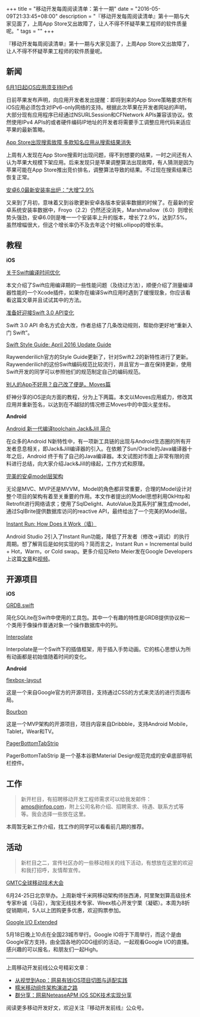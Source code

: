 +++
title = "移动开发每周阅读清单：第十一期"
date = "2016-05-09T21:33:45+08:00"
description = "『移动开发每周阅读清单』第十一期与大家见面了，上周App Store又出故障了，让人不得不怀疑苹果工程师的软件质量呢。"
tags = ""
+++

『移动开发每周阅读清单』第十一期与大家见面了，上周App Store又出故障了，让人不得不怀疑苹果工程师的软件质量呢。

## 新闻

[6月1日起iOS应用须支持IPv6](https://developer.apple.com/news/?id=05042016a)

日前苹果发布声明，向应用开发者发出提醒：即将到来的App Store策略要求所有iOS应用必须包含对IPv6-only网络的支持。根据此次苹果在开发者网站的声明，大部分现有应用程序已经通过NSURLSession和CFNetwork APIs兼容该协议。依然使用IPv4 APIs的或者硬件编码IP地址的开发者将需要手工调整应用代码来适应苹果的最新策略。

[App Store出现搜索故障 多款知名应用从搜索结果消失](http://techcrunch.com/2016/05/05/apples-app-store-search-is-completely-broken-right-now/)

上周有人发现在App Store搜索时出现问题，得不到想要的结果，一时之间还有人认为苹果大规模下架应用。后来发现只是苹果调整算法出现故障，有人猜测是因为苹果可能在App Store推出竞价排名，调整算法导致的结果。不过现在搜索结果已恢复正常。

[安卓6.0最新安装率出炉：“大增”2.9%](http://www.ithome.com/html/android/222547.htm)

又来到了月初，意味着又到谷歌更新安卓各版本安装率数据的时候了。在最新的安卓系统安装率数据中，Froyo（2.2）仍然还没消失，Marshmallow（6.0）则增长势头强劲，安卓6.0则是唯一一个安装率上升的版本，增长了2.9%，达到7.5%，虽然增幅很大，但这个增长率仍不及去年这个时候Lollipop的增长率。

## 教程

**iOS**

[关于Swift编译时间优化](https://medium.com/@RobertGummesson/regarding-swift-build-time-optimizations-fc92cdd91e31#.rp2smfllt)

本文介绍了Swift应用编译期的一些性能问题（及绕过方法），顺便介绍了测量编译器性能的一个Xcode插件，如果你在编译Swift应用时遇到了缓慢现象，你应该看看这篇文章并且试试其中的方法。

[准备好迎接Swift 3.0 API变化](http://swift.gg/2016/05/03/preparing-for-3-0-api-pruning/)

Swift 3.0 API 命名方式会大改，作者总结了几条改动规则，帮助你更好地“重新入门 Swift”。

[Swift Style Guide: April 2016 Update Guide](https://www.raywenderlich.com/133102/swift-style-guide-april-2016-update)

Raywenderilich官方的Style Guide更新了，针对Swift2.2的新特性进行了更新。Raywenderilich的这份Swift编码规范比较流行，并且官方一直在保持更新，使用Swift开发的同学可以参照他们的规范制定自己的编码规范。

[别人的App不好用？自己改了便是。Moves篇](http://mp.weixin.qq.com/s?__biz=MzIwMTYzMzcwOQ==&mid=2650948304&idx=1&sn=f76e7b765a7fcabcb71d37052b46e489&scene=0#wechat_redirect)

虾神分享的iOS逆向方面的教程，分为上下两篇。本文以Moves应用威力，修改其应用并重新签名，以达到在不越狱的情况修正Moves中的中国火星坐标。

**Android**

[Android 新一代编译toolchain Jack&Jill 简介](http://taobaofed.org/blog/2016/05/05/new-compiler-for-android/)

在众多的Android N新特性中，有一项新工具链的出现与Android生态圈的所有开发者息息相关，即Jack&Jill编译器的引入。在依赖了Sun/Oracle的Java编译器十年之后，Android 终于有了自己的Java编译器。本文试图对市面上非常有限的资料进行总结，向大家介绍Jack&Jill的缘起，工作方式和原理。

[完美的安卓model层架构](http://blog.piasy.com/2016/05/06/Perfect-Android-Model-Layer/)

无论是MVC、MVP还是MVVM，Model的角色都非常重要，合理的Model设计对整个项目的架构有着至关重要的作用。本文作者提出的Model思想利用OkHttp和Retrofit进行网络请求；使用了SqlDelight、AutoValue及其系列扩展生成model，通过SqlBrite提供数据库访问的reactive API，最终给出了一个完美的Model层。

[Instant Run: How Does it Work（墙）](https://medium.com/google-developers/instant-run-how-does-it-work-294a1633367f#.lmfl31ig1)

Android Studio 2引入了Instant Run功能，降低了开发者（修改→调试）的执行周期。想了解背后是如何实现的吗？简而言之，Instant Run = Incremental build + Hot，Warm，or Cold swap。更多介绍见Reto Meier发在Google Developers上这篇[文章](https://medium.com/google-developers/instant-run-how-does-it-work-294a1633367f#.65tachhhc)和[视频](http://v.youku.com/v_show/id_XMTU2MDI0NTE3Mg==.html?f=26291338)。

## 开源项目

**iOS**

[GRDB.swift](https://github.com/groue/GRDB.swift)

简化SQLite在Swift中使用的工具包。其中一个有趣的特性是GRDB提供协议和一个类用于像操作普通对象一个操作数据库中的列。

[Interpolate](https://github.com/marmelroy/Interpolate)

Interpolate是一个Swift下的插值框架，用于插入手势动画。它的核心思想认为所有动画都是初始值随着时间的变化。



**Android**

[flexbox-layout](https://github.com/google/flexbox-layout)

这是一个来自Google官方的开源项目，支持通过CSS的方式来灵活的进行页面布局。

[Bourbon](https://github.com/hitherejoe/Bourbon)

这是一个MVP架构的开源项目，项目内容来自Dribbble，支持Android Mobile，Tablet，Wear和TV。

[PagerBottomTabStrip](https://github.com/tyzlmjj/PagerBottomTabStrip)

PagerBottomTabStrip 是一个基本谷歌Material Design规范完成的安卓底部导航栏控件。


## 工作

> 新开栏目，有招聘移动开发工程师需求可以给我发邮件：amos@infoq.com，附上公司名称介绍、招聘需求、待遇、联系方式等等。我会选择一些放在这里。

本周暂无新工作介绍，找工作的同学可以看看前几期的推荐。


## 活动

> 新栏目之二，宣传社区办的一些移动相关的线下活动，有想放在这里的欢迎和我打招呼，友情帮宣传。

[GMTC全球移动技术大会](http://gmtc.geekbang.org/?utm_source=zhoubao&utm_medium=xuachuan02&utm_campaign=0509)

6月24-25日北京举办。上周新增千米网移动架构师张西涛，阿里聚划算高级技术专家朴诚（马召），淘宝无线技术专家、Weex核心开发宁栗（凝砺）。本周为8折促销期间，5人以上团购更多优惠，欢迎购票参加。

[Google I/O Extended](http://mp.weixin.qq.com/s?__biz=MzAwODY4OTk2Mg==&mid=2652038418&idx=1&sn=0ef846d70dcaf8cc65ed9f0479aa51fd&scene=4#wechat_redirect)

5月18日晚上10点在全国23城市举行。Google IO将于下周举行，而这个是由Google官方支持，由全国各地的GDG组织的活动，一起观看Google I/O的直播。感兴趣的可以报名，和朋友们一起High。

----

上周移动开发前线公众号精彩文章：

* [从视觉到App：网易有钱iOS项目切图与适配实践](http://mp.weixin.qq.com/s?__biz=MzA3ODg4MDk0Ng==&mid=2651112179&idx=1&sn=4c7cb33b756b343b93de8b7ccb38b486#rd)
* [糯米移动组件架构演进之路](http://mp.weixin.qq.com/s?__biz=MzA3ODg4MDk0Ng==&mid=2651112195&idx=1&sn=27fa638e90b09a107057e4a5e8d01ab1#rd)
* [群分享：网易NeteaseAPM iOS SDK技术实现分享](http://mp.weixin.qq.com/s?__biz=MzA3ODg4MDk0Ng==&mid=2651112215&idx=1&sn=9cc5b5fa630542a6d4b7a5626e35217a#rd)

阅读更多移动开发好文，欢迎关注『移动开发前线』公众号。
